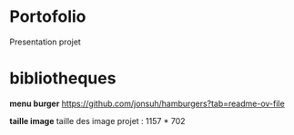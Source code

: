 # Portofolio
 Presentation projet

# bibliotheques

**menu burger**
https://github.com/jonsuh/hamburgers?tab=readme-ov-file

**taille image**
taille des image projet : 1157 * 702



